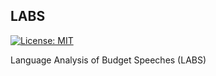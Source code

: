 ## LABS

[![License: MIT](https://img.shields.io/badge/License-MIT-lightgrey.svg)](https://github.com/CivicDataLab/complang/blob/master/LICENSE)

Language Analysis of Budget Speeches (LABS)

